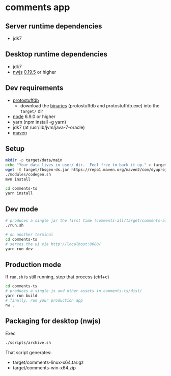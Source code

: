 # comments app

## Server runtime dependencies
- jdk7

## Desktop runtime dependencies
- jdk7
- [nwjs](https://nwjs.io/) [0.19.5](https://dl.nwjs.io/v0.19.5/) or higher

## Dev requirements
- [protostuffdb](https://gitlab.com/dyu/protostuffdb)
  * download the [binaries](https://1drv.ms/f/s!Ah8UGrNGpqlzeAVPYtkNffvNZBo) (protostuffdb and protostuffdb.exe) into the ```target/``` dir
- [node](https://nodejs.org/en/download/) 6.9.0 or higher
- yarn (npm install -g yarn)
- jdk7 (at /usr/lib/jvm/java-7-oracle)
- [maven](https://maven.apache.org/download.cgi)

## Setup
```sh
mkdir -p target/data/main
echo "Your data lives in user/ dir.  Feel free to back it up." > target/data/main/README.txt
wget -O target/fbsgen-ds.jar https://repo1.maven.org/maven2/com/dyuproject/fbsgen/ds/fbsgen-ds-fatjar/1.0.5/fbsgen-ds-fatjar-1.0.5.jar
./modules/codegen.sh
mvn install

cd comments-ts
yarn install
```

## Dev mode
```sh
# produces a single jar the first time (comments-all/target/comments-all-jarjar.jar)
./run.sh

# on another terminal
cd comments-ts
# serves the ui via http://localhost:8080/
yarn run dev
```

## Production mode
If ```run.sh``` is still running, stop that process (ctrl+c)
```sh
cd comments-ts
# produces a single js and other assets in comments-ts/dist/
yarn run build
# finally, run your production app
nw .
```

## Packaging for desktop (nwjs)
Exec
```sh
./scripts/archive.sh
```

That script generates:
- target/comments-linux-x64.tar.gz
- target/comments-win-x64.zip

